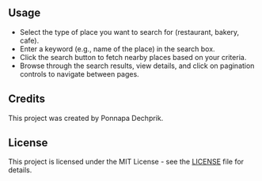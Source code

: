 
## Usage

- Select the type of place you want to search for (restaurant, bakery, cafe).
- Enter a keyword (e.g., name of the place) in the search box.
- Click the search button to fetch nearby places based on your criteria.
- Browse through the search results, view details, and click on pagination controls to navigate between pages.

## Credits

This project was created by Ponnapa Dechprik.

## License

This project is licensed under the MIT License - see the [LICENSE](LICENSE) file for details.
